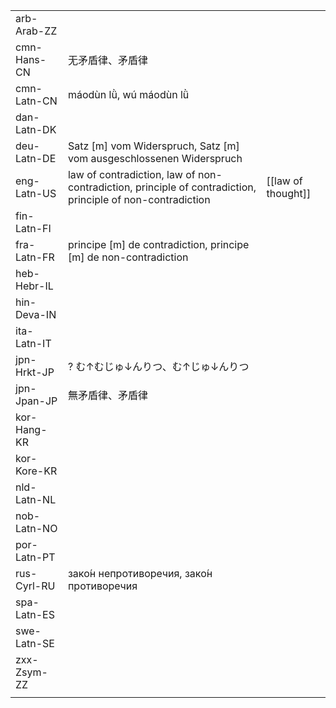 | | | |
|-|-|-|
| arb-Arab-ZZ |  |  |
| cmn-Hans-CN | 无矛盾律、矛盾律 |  |
| cmn-Latn-CN | máodùn lǜ, wú máodùn lǜ |  |
| dan-Latn-DK |  |  |
| deu-Latn-DE | Satz [m] vom Widerspruch, Satz [m] vom ausgeschlossenen Widerspruch |  |
| eng-Latn-US | law of contradiction, law of non-contradiction, principle of contradiction, principle of non-contradiction | [[law of thought]] |
| fin-Latn-FI |  |  |
| fra-Latn-FR | principe [m] de contradiction, principe [m] de non-contradiction |  |
| heb-Hebr-IL |  |  |
| hin-Deva-IN |  |  |
| ita-Latn-IT |  |  |
| jpn-Hrkt-JP | ? む↑むじゅ↓んりつ、む↑じゅ↓んりつ |  |
| jpn-Jpan-JP | 無矛盾律、矛盾律 |  |
| kor-Hang-KR |  |  |
| kor-Kore-KR |  |  |
| nld-Latn-NL |  |  |
| nob-Latn-NO |  |  |
| por-Latn-PT |  |  |
| rus-Cyrl-RU | зако́н непротиворечия, зако́н противоречия |  |
| spa-Latn-ES |  |  |
| swe-Latn-SE |  |  |
| zxx-Zsym-ZZ |  |  |
|  |  |  |
